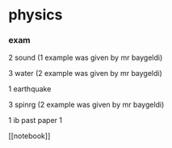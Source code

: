 # physics

### exam

2 sound (1 example was given by mr baygeldi)

3 water (2 example was given by mr baygeldi)

1 earthquake

3 spinrg (2 example was given by mr baygeldi)

1 ib past paper 1

[[notebook]]